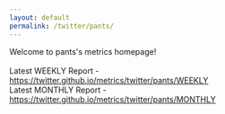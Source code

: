 ```yaml
---
layout: default
permalink: /twitter/pants/
---
```

Welcome to pants's metrics homepage!
<br><br>
Latest WEEKLY Report - <a href="https://twitter.github.io/metrics/twitter/pants/WEEKLY">https://twitter.github.io/metrics/twitter/pants/WEEKLY</a>
<br>
Latest MONTHLY Report - <a href="https://twitter.github.io/metrics/twitter/pants/MONTHLY">https://twitter.github.io/metrics/twitter/pants/MONTHLY</a>
<br>
